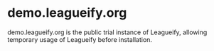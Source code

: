 # demo.leagueify.org
demo.leagueify.org is the public trial instance of Leagueify, allowing temporary usage of Leagueify before installation.
